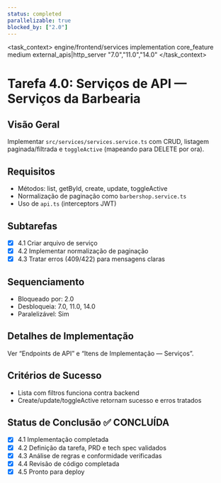```yaml
---
status: completed
parallelizable: true
blocked_by: ["2.0"]
---
```


<task_context>
<domain>engine/frontend/services</domain>
<type>implementation</type>
<scope>core_feature</scope>
<complexity>medium</complexity>
<dependencies>external_apis|http_server</dependencies>
<unblocks>"7.0","11.0","14.0"</unblocks>
</task_context>

# Tarefa 4.0: Serviços de API — Serviços da Barbearia

## Visão Geral
Implementar `src/services/services.service.ts` com CRUD, listagem paginada/filtrada e `toggleActive` (mapeando para DELETE por ora).

## Requisitos
- Métodos: list, getById, create, update, toggleActive
- Normalização de paginação como `barbershop.service.ts`
- Uso de `api.ts` (interceptors JWT)

## Subtarefas
- [x] 4.1 Criar arquivo de serviço
- [x] 4.2 Implementar normalização de paginação
- [x] 4.3 Tratar erros (409/422) para mensagens claras

## Sequenciamento
- Bloqueado por: 2.0
- Desbloqueia: 7.0, 11.0, 14.0
- Paralelizável: Sim

## Detalhes de Implementação
Ver “Endpoints de API” e “Itens de Implementação — Serviços”.

## Critérios de Sucesso
- Lista com filtros funciona contra backend
- Create/update/toggleActive retornam sucesso e erros tratados

## Status de Conclusão ✅ CONCLUÍDA
- [x] 4.1 Implementação completada
- [x] 4.2 Definição da tarefa, PRD e tech spec validados
- [x] 4.3 Análise de regras e conformidade verificadas
- [x] 4.4 Revisão de código completada
- [x] 4.5 Pronto para deploy
